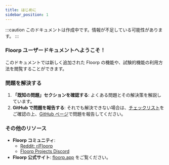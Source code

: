 ```yaml
---
title: はじめに
sidebar_position: 1
---
```

:::caution
このドキュメントは作成中です。情報が不足している可能性があります。
:::

### Floorp ユーザードキュメントへようこそ！

このドキュメントでは新しく追加された Floorp の機能や、試験的機能の利用方法を閲覧することができます。

### 問題を解決する

1. **「既知の問題」セクションを確認する**: よくある問題とその解決策を解説しています。
2. **GitHub で問題を報告する**: それでも解決できない場合は、[チェックリスト](/docs/other/issue-checklist)をご確認の上、[GitHub ページ](https://github.com/Floorp-Projects/Floorp/issues/new/choose)で問題を報告してください。

### その他のリソース

- **Floorp コミュニティ**:
  - [Reddit: r/Floorp](https://www.reddit.com/r/Floorp/)
  - [Floorp Projects Discord](https://discord.floorp.app/)
- **Floorp 公式サイト**: [floorp.app](https://floorp.app/) をご覧ください。
